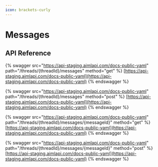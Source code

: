 ```yaml
---
icon: brackets-curly
---
```


# Messages

## API Reference

{% swagger src="https://api-staging.aimlapi.com/docs-public-yaml" path="/threads/{threadId}/messages" method="get" %}
[https://api-staging.aimlapi.com/docs-public-yaml](https://api-staging.aimlapi.com/docs-public-yaml)
{% endswagger %}



{% swagger src="https://api-staging.aimlapi.com/docs-public-yaml" path="/threads/{threadId}/messages" method="post" %}
[https://api-staging.aimlapi.com/docs-public-yaml](https://api-staging.aimlapi.com/docs-public-yaml)
{% endswagger %}

{% swagger src="https://api-staging.aimlapi.com/docs-public-yaml" path="/threads/{threadId}/messages/{messageId}" method="get" %}
[https://api-staging.aimlapi.com/docs-public-yaml](https://api-staging.aimlapi.com/docs-public-yaml)
{% endswagger %}

{% swagger src="https://api-staging.aimlapi.com/docs-public-yaml" path="/threads/{threadId}/messages/{messageId}" method="post" %}
[https://api-staging.aimlapi.com/docs-public-yaml](https://api-staging.aimlapi.com/docs-public-yaml)
{% endswagger %}
